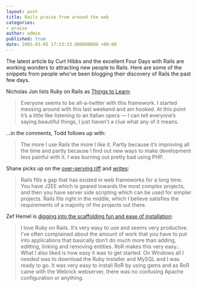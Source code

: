 ```yaml
---
layout: post
title: Rails praise from around the web
categories:
- praise
author: admin
published: true
date: 2005-03-05 17:23:13.000000000 +00:00
---
```

<p>The latest article by Curt Hibbs and the excellent Four Days with Rails are working wonders to attracting new people to Rails. Here are some of the snippets from people who&#8217;ve been blogging their discovery of Rails the past few days.</p>
<p>Nicholas Jon lists Ruby on Rails as <a href="http://www.nicholasjon.com/index.php?p=1607">Things to Learn</a>:</p>
<blockquote>Everyone seems to be all-a-twitter with this framework. I started messing around with this last weekend and am hooked. At this point it&rsquo;s a little like listening to an Italian opera &mdash; I can tell everyone&rsquo;s saying beautiful things, I just haven&rsquo;t a clue what any of it means.</blockquote>
<p>&#8230;in the comments, Todd follows up with:</p>
<blockquote>The more I use Rails the more I like it. Partly because it&rsquo;s improving all the time and partly because I find out new ways to make development less painful with it. I was burning out pretty bad using <span class="caps">PHP</span>.</blockquote>
<p>Shane picks up on the <a href="http://www.loudthinking.com/arc/000412.html">over-serving riff</a> and <a href="http://www.shanesbrain.net/articles/read/3">writes</a>:</p>
<blockquote>Rails fills a gap that has existed in web frameworks for a long time. You have J2EE which is geared towards the most complex projects, and then you have server side scripting which can be used for simpler projects. Rails fits right in the middle, which I believe satisfies the requirements of a majority of the projects out there.</blockquote>
<p>Zef Hemel is <a href="http://www.zefhemel.com/archives/2005/03/05/first-hours-on-rails">digging into the scaffolding fun and ease of installation</a>:</p>
<blockquote>I love Ruby on Rails. It&rsquo;s very easy to use and seems very productive. I&rsquo;ve often complained about the amount of work that you have to put into applications that basically don&rsquo;t do much more than adding, editting, linking and removing entities. RoR makes this very easy&#8230; What I also liked is how easy it was to get started. On Windows all I needed was to download the Ruby installer and MySQL and I was ready to go. It was very easy to install RoR by using gems and as RoR came with the Webrick webserver, there was no confusing Apache configuration or anything.</blockquote>